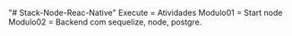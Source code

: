 "# Stack-Node-Reac-Native" 
Execute = Atividades 
Modulo01 = Start node
Modulo02 = Backend com sequelize, node, postgre.
